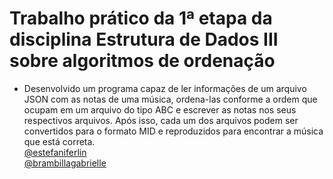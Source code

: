 # Trabalho prático da 1ª etapa da disciplina Estrutura de Dados III sobre algoritmos de ordenação
- Desenvolvido um programa capaz de ler informações de um arquivo JSON com as notas de uma música, ordena-las conforme a ordem que ocupam em um arquivo do tipo ABC e escrever as notas nos seus respectivos arquivos. Após isso, cada um dos arquivos podem ser convertidos para o formato MID e reproduzidos para encontrar a música que está correta.
<br><a href="https://github.com/estefaniferlin">@estefaniferlin</a>
<br><a href="https://github.com/brambillagabrielle">@brambillagabrielle</a>

